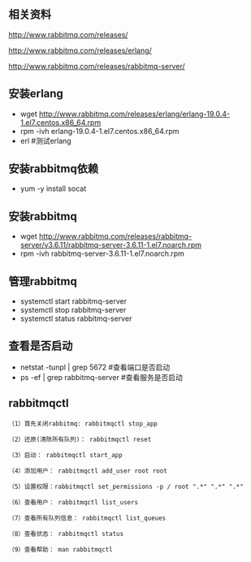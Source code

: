 ## 相关资料
http://www.rabbitmq.com/releases/

http://www.rabbitmq.com/releases/erlang/

http://www.rabbitmq.com/releases/rabbitmq-server/


## 安装erlang
- wget http://www.rabbitmq.com/releases/erlang/erlang-19.0.4-1.el7.centos.x86_64.rpm
- rpm -ivh erlang-19.0.4-1.el7.centos.x86_64.rpm
- erl #测试erlang

## 安装rabbitmq依赖
- yum -y install socat

## 安装rabbitmq
- wget http://www.rabbitmq.com/releases/rabbitmq-server/v3.6.11/rabbitmq-server-3.6.11-1.el7.noarch.rpm
- rpm -ivh rabbitmq-server-3.6.11-1.el7.noarch.rpm

## 管理rabbitmq
- systemctl start rabbitmq-server
- systemctl stop rabbitmq-server
- systemctl status rabbitmq-server

## 查看是否启动
- netstat -tunpl | grep 5672	#查看端口是否启动
- ps -ef | grep rabbitmq-server	#查看服务是否启动

## rabbitmqctl
```
（1）首先关闭rabbitmq: rabbitmqctl stop_app

（2）还原(清除所有队列)： rabbitmqctl reset

（3）启动： rabbitmqctl start_app

（4）添加用户： rabbitmqctl add_user root root

（5）设置权限：rabbitmqctl set_permissions -p / root ".*" ".*" ".*"

（6）查看用户： rabbitmqctl list_users

（7）查看所有队列信息： rabbitmqctl list_queues

（8）查看状态： rabbitmqctl status

（9）查看帮助： man rabbitmqctl
```
